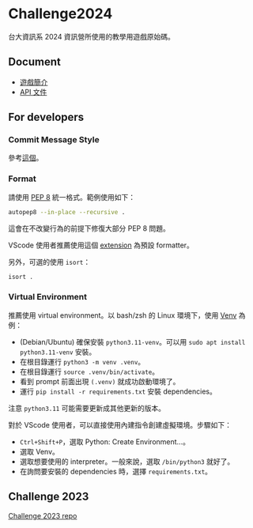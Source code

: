# Challenge2024

台大資訊系 2024 資訊營所使用的教學用遊戲原始碼。

## Document

- [遊戲簡介](https://hackmd.io/@shimeming/challenge2024description)
- [API 文件](https://hackmd.io/@seantsao00/challenge_2024_api)

## For developers

### Commit Message Style

參考[這個](https://gist.github.com/ericavonb/3c79e5035567c8ef3267)。

### Format

請使用 [PEP 8](https://peps.python.org/pep-0008/) 統一格式。範例使用如下：

```sh
autopep8 --in-place --recursive .
```

這會在不改變行為的前提下修復大部分 PEP 8 問題。

VScode 使用者推薦使用這個 [extension](https://marketplace.visualstudio.com/items?itemName=ms-python.autopep8) 為預設 formatter。

另外，可選的使用 `isort`：

```sh
isort .
```

### Virtual Environment

推薦使用 virtual environment。以 bash/zsh 的 Linux 環境下，使用 [Venv](https://docs.python.org/3/library/venv.html) 為例：

- (Debian/Ubuntu) 確保安裝 `python3.11-venv`。可以用 `sudo apt install python3.11-venv` 安裝。
- 在根目錄運行 `python3 -m venv .venv`。
- 在根目錄運行 `source .venv/bin/activate`。
- 看到 prompt 前面出現 `(.venv)` 就成功啟動環境了。
- 運行 `pip install -r requirements.txt` 安裝 dependencies。

注意 `python3.11` 可能需要更新成其他更新的版本。

對於 VScode 使用者，可以直接使用內建指令創建虛擬環境。步驟如下：

- `Ctrl+Shift+P`，選取 Python: Create Environment...。
- 選取 Venv。
- 選取想要使用的 interpreter。一般來說，選取 `/bin/python3` 就好了。
- 在詢問要安裝的 dependencies 時，選擇 `requirements.txt`。

## Challenge 2023

[Challenge 2023 repo](https://github.com/Ccucumber12/Challenge2023)
